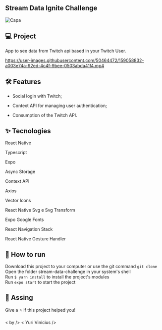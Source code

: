 ## Stream Data Ignite Challenge

![Capa](https://user-images.githubusercontent.com/50464472/159058635-08f15c00-4bf1-47f9-845b-a3490517bde2.png)


## 💻 Project


App to see data from Twitch api based in your Twitch User.

https://user-images.githubusercontent.com/50464472/159058832-a003e74a-92ed-4c4f-9bee-0503abda41f4.mp4


## 🛠️ Features
- Social login with Twitch;

- Context API for managing user authentication;

- Consumption of the Twitch API.
 
 
## ✨ Tecnologies


 React Native
 
 Typescript
 
 Expo
 
 Async Storage
 
 Context API
 
 Axios
 
 Vector Icons
 
 React Native Svg e Svg Transform
 
 Expo Google Fonts
 
 React Navigation Stack
 
 React Native Gesture Handler
 


## 🔧 How to run
Download this project to your computer or use the git command `git clone` <br/>
Open the folder stream-data-challenge in your system's shell <br/>
Run `$ yarn install` to install the project's modules <br/>
Run `expo start` to start the project <br/>

## 📕 Assing

Give a ⭐️ if this project helped you!
<br/>
<br/>
  < by />  < Yuri Vinicius />
